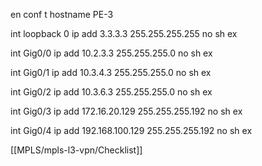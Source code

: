 en
conf t
hostname PE-3

int loopback 0
ip add 3.3.3.3 255.255.255.255
no sh
ex

int Gig0/0
ip add 10.2.3.3 255.255.255.0
no sh
ex

int Gig0/1
ip add 10.3.4.3 255.255.255.0
no sh
ex

int Gig0/2
ip add 10.3.6.3 255.255.255.0
no sh
ex

int Gig0/3
ip add 172.16.20.129 255.255.255.192
no sh
ex

int Gig0/4
ip add 192.168.100.129 255.255.255.192
no sh
ex

[[MPLS/mpls-l3-vpn/Checklist]]